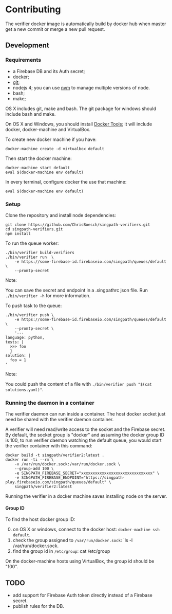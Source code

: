 # Contributing

The verifier docker image is automatically build by docker hub when
master get a new commit or merge a new pull request.

## Development

### Requirements

- a Firebase DB and its Auth secret;
- docker;
- [git](https://git-scm.com/);
- nodejs 4; you can use [nvm](https://github.com/creationix/nvm) to manage
  multiple versions of node.
- bash;
- make;

OS X includes git, make and bash. The git package for windows should include
bash and make.

On OS X and Windows, you should install
[Docker Tools](https://www.docker.com/docker-toolbox); it will include
docker, docker-machine and VirtualBox.

To create new docker machine if you have:
```shell
docker-machine create -d virtualbox default
```

Then start the docker machine:
```shell
docker-machine start default
eval $(docker-machine env default)
```

In every terminal, configure docker the use that machine:
```shell
eval $(docker-machine env default)
```

### Setup

Clone the repository and install node dependencies:
```shell
git clone https://github.com/ChrisBoesch/singpath-verifiers.git
cd singpath-verifiers.git
npm install
```

To run the queue worker:
```shell
./bin/verifier build-verifiers
./bin/verifier run  \
    -e https://some-firebase-id.firebaseio.com/singpath/queues/default \
    --promtp-secret
```

  Note:

  You can save the secret and endpoint in a .singpathrc json file. Run
  `./bin/verifier -h` for more information.


To push task to the queue:
```shell
./bin/verifier push \
    -e https://some-firebase-id.firebaseio.com/singpath/queues/default \
    --promtp-secret \
    '---
language: python,
tests: |
  >>> foo
  1
solution: |
  foo = 1
'
```

  Note:

  You could push the content of a file with
  `./bin/verifier push "$(cat solutions.yaml)"`.


### Running the daemon in a container


The verifier daemon can run inside a container. The host docker socket just
need be shared with the verifier daemon container.

A verifier will need read/write access to the socket and the Firebase secret.
By default, the socket group is "docker" and assuming the docker group ID is
100, to run verifier daemon watching the default queue, you would start the
verifier container with this command:

```shell
docker build -t singpath/verifier2:latest .
docker run -ti --rm \
    -v /var/run/docker.sock:/var/run/docker.sock \
    --group-add 100 \
    -e SINGPATH_FIREBASE_SECRET="xxxxxxxxxxxxxxxxxxxxxxxxxxxxxxx" \
    -e SINGPATH_FIREBASE_ENDPOINT="https://singpath-play.firebaseio.com/singpath/queues/default" \
    singpath/verifier2:latest
```

Running the verifier in a docker machine saves installing node on the server.


#### Group ID

To find the host docker group ID:

0. on OS X or windows, connect to the docker host: `docker-machine ssh default`.
1. check the group assigned to `/var/run/docker.sock`: `ls -l /var/run/docker.sock.
2. find the group id in `/etc/group`: cat /etc/group

On the docker-machine hosts using VirtualBox, the group id should be "100".


## TODO

- add support for Firebase Auth token directly instead of a Firebase secret.
- publish rules for the DB.
